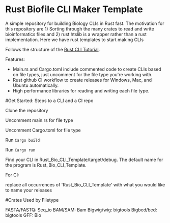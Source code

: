 # Rust Biofile CLI Maker Template
A simple repository for building Biology CLIs in Rust fast. The motivation for this repository are 1) Sorting through the many crates to read and write bioinformatics files and 2) rust htslib is a wrapper rather than a rust implementation. Here we have rust templates to start making CLIs

Follows the structure of the [Rust CLI Tutorial](https://github.com/otsukaresamadeshita/Rust_Bio_CLI_Template).

Features:
<ul>
<li>Main.rs and Cargo.toml include commented code to create CLIs based on file types, just uncomment for the file type you're working with.</li>
<li>Rust github CI workflow to create releases for Windows, Mac, and Ubuntu automatically.</li>
<li>High performance libraries for reading and writing each file type. </li>
</ul>


#Get Started: Steps to a CLI and a CI repo

Clone the repository

Uncomment main.rs for file type

Uncomment Cargo.toml for file type

Run `Cargo build`

Run `Cargo run`

Find your CLI in Rust_Bio_CLI_Template/target/debug. The default name for the program is Rust_Bio_CLI_Template.

For CI:

replace all occurrences of 'Rust_Bio_CLI_Template' with what you would like to name your releases

#Crates Used by Filetype

FASTA/FASTQ: Seq_io 
BAM/SAM: Bam
Bigwig/wig: bigtools
Bigbed/bed: bigtools
GFF: Bio
